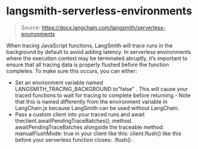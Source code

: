 # langsmith-serverless-environments

> Source: https://docs.langchain.com/langsmith/serverless-environments

When tracing JavaScript functions, LangSmith will trace runs in the background by default to avoid adding latency. In serverless environments where the execution context may be terminated abruptly, it’s important to ensure that all tracing data is properly flushed before the function completes.
To make sure this occurs, you can either:
- Set an environment variable named
LANGSMITH_TRACING_BACKGROUND
to"false"
. This will cause your traced functions to wait for tracing to complete before returning.- Note that this is named differently from the environment variable in LangChain.js because LangSmith can be used without LangChain.
- Pass a custom client into your traced runs and
await
theclient.awaitPendingTraceBatches();
method.
awaitPendingTraceBatches
alongside the traceable
method:
manualFlushMode: true
in your client like this:
client.flush()
like this before your serverless function closes:
.flush()
.